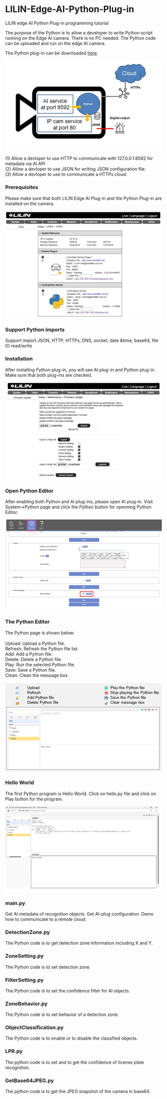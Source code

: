 # LILIN-Edge-AI-Python-Plug-in
LILIN edge AI Python Plug-in programming tuturial

The purpose of the Python is to allow a developer to write Python script running on the Edge AI camera.  There is no PC needed.  The Python code can be uploaded and run on the edge AI camera.<BR>

The Python plug-in can be downloaded [here](https://www.dropbox.com/scl/fo/tkb9qgg2bktrp4g9ccxjo/h?rlkey=z8dehdsqoe9pahfj0mctdmalj&dl=0).

![image](https://github.com/LILINOpenGitHub/LILIN-Edge-AI-Python-Plug-in/blob/main/images/diagram.jpg)

(1)	Allow a devloper to use HTTP to communicate with 127.0.0.1:8592 for metadata via AI API <BR>
(2)	Allow a devloper to use JSON for writing JSON configuration file. <BR>
(3)	Allow a devloper to use to communicate a HTTPs cloud. <BR>

### Prerequisites
Please make sure that both LILIN Edge AI Plug-in and the Python Plug-in are installed on the camera.

![image](https://github.com/LILINOpenGitHub/LILIN-Edge-AI-Python-Plug-in/blob/main/images/imgPlugin.jpg)

### Support Python imports
Support import JSON, HTTP, HTTPs, DNS, socket, date &time, base64, file IO read/write

### Installation ###
After installing Python plug-in, you will see AI plug-in and Python plug-in.  Make sure that both plug-ins are checked.

![image](https://github.com/LILINOpenGitHub/LILIN-Edge-AI-Python-Plug-in/blob/main/images/imgupdate.jpg)

### Open Python Editor ###
After enabling both Python and AI plug-ins, please open AI plug-in.  Visit System->Python page and click the Python button for openning Python Editor.

![image](https://github.com/LILINOpenGitHub/LILIN-Edge-AI-Python-Plug-in/blob/main/images/pythoninstart.jpg)

### The Python Editor ###
The Python page is shown below: <BR><BR>
Upload: Upload a Python file. <BR>
Refresh: Refresh the Python file list. <BR>
Add: Add a Python file. <BR>
Delete: Delete a Python file. <BR>
Play: Run the selected Python file. <BR>
Save: Save a Python file. <BR>
Clean: Clean the message box. <BR> <BR>
![image](https://github.com/LILINOpenGitHub/LILIN-Edge-AI-Python-Plug-in/blob/main/images/python1.jpg)

### Hello World ###
The first Python program is Hello World.  Click on hello.py file and click on Play button for the program.

![image](https://github.com/LILINOpenGitHub/LILIN-Edge-AI-Python-Plug-in/blob/main/images/imghello.jpg)

### main.py ###
Get AI metadata of recognition objects.
Get AI-plug configuration.
Demo how to communicate to a remote cloud.

### DetectionZone.py ###
The Python code is to get detection zone information including X and Y.

### ZoneSetting.py ###
The Python code is to set detection zone.

### FilterSetting.py ###
The Python code is to set the confidence filter for AI objects.

### ZoneBehavior.py ###
The Python code is to set behavior of a detection zone.

### ObjectClassification.py ###
The Python code is to enable or to disable the classified objects.

### LPR.py ###
The python code is to set and to get the confidence of license plate recognition.

### GetBase64JPEG.py ###
The python code is to get the JPEG snapshot of the camera in base64.
